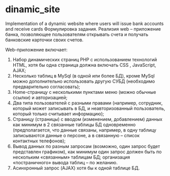 # dinamic_site
Implementation of a dynamic website where users will issue bank accounts and receive cards
Формулировка задания.
Реализия web – приложение банка, позволяющее пользователям открывать счета и получать банковские карточки своих счетов.

Web-приложение включает:
1.	Набор динамических страниц PHP с использованием технологий HTML, хотя бы одна страница должна включать CSS , JavaScript, AJAX; 
2.	Несколько таблиц в MySql (в одной или более БД), кроме MySql можно дополнительно использовать другую СУБД (необходимо предварительно согласовать); 
3.	Home-страницу с несколькими пунктами меню (можно обычные ссылки) и авторизацией; 
4.	Два типа пользователей с разными правами (например, сотрудник, который может записывать в БД, и неавторизованный пользователь, который только считывает информацию); 
5.	Страницу (страницы) с вводом (изменением, добавлением) данных как минимум в 2 связанные таблицы БД одновременно (предполагается, что данные связаны, например, в одну таблицу записываются данные о персоне, а в связанную – список контактных телефонов); 
6.	Вывод данных по разным запросам (возможно, один запрос будет представлен графиком), как минимум один запрос должен быть по нескольким «связанным» таблицам БД; организация «постраничного» вывода таблиц – по желанию. 
7.	Асинхронный запрос (AJAX) хотя бы к одной таблице БД.

